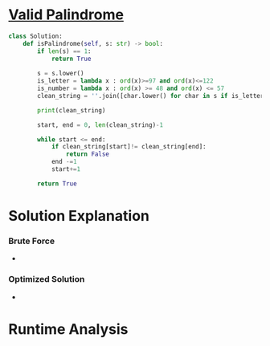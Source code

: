 # [Valid Palindrome](https://leetcode.com/problems/valid-palindrome/)

```python
class Solution:
    def isPalindrome(self, s: str) -> bool:
        if len(s) == 1:
            return True
        
        s = s.lower()
        is_letter = lambda x : ord(x)>=97 and ord(x)<=122 
        is_number = lambda x : ord(x) >= 48 and ord(x) <= 57
        clean_string = ''.join([char.lower() for char in s if is_letter(char.lower()) or is_number(char.lower())])

        print(clean_string)

        start, end = 0, len(clean_string)-1

        while start <= end:
            if clean_string[start]!= clean_string[end]:
                return False
            end -=1
            start+=1

        return True

```

# Solution Explanation 

### Brute Force 
- 

### Optimized Solution 
- 

# Runtime Analysis  